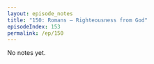 ```yaml
---
layout: episode_notes
title: "150: Romans — Righteousness from God"
episodeIndex: 153
permalink: /ep/150
---
```

No notes yet.
